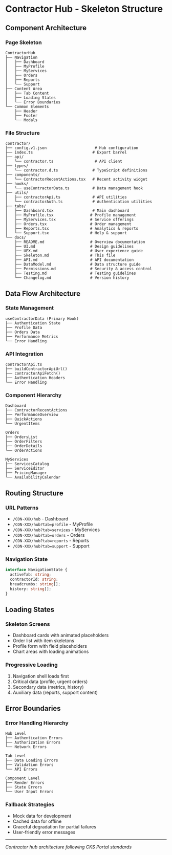 # Contractor Hub - Skeleton Structure

## Component Architecture

### Page Skeleton
```
ContractorHub
├── Navigation
│   ├── Dashboard
│   ├── MyProfile  
│   ├── MyServices
│   ├── Orders
│   ├── Reports
│   └── Support
├── Content Area
│   ├── Tab Content
│   ├── Loading States
│   └── Error Boundaries
└── Common Elements
    ├── Header
    ├── Footer
    └── Modals
```

### File Structure
```
contractor/
├── config.v1.json                     # Hub configuration
├── index.ts                          # Export barrel
├── api/
│   └── contractor.ts                  # API client
├── types/
│   └── contractor.d.ts               # TypeScript definitions
├── components/
│   └── ContractorRecentActions.tsx   # Recent activity widget
├── hooks/
│   └── useContractorData.ts          # Data management hook
├── utils/
│   ├── contractorApi.ts              # API utilities
│   └── contractorAuth.ts             # Authentication utilities
├── tabs/
│   ├── Dashboard.tsx                 # Main dashboard
│   ├── MyProfile.tsx                # Profile management
│   ├── MyServices.tsx               # Service offerings
│   ├── Orders.tsx                   # Order management
│   ├── Reports.tsx                  # Analytics & reports
│   └── Support.tsx                  # Help & support
└── docs/
    ├── README.md                    # Overview documentation
    ├── UI.md                        # Design guidelines
    ├── UEX.md                       # User experience guide
    ├── Skeleton.md                  # This file
    ├── API.md                       # API documentation
    ├── DataModel.md                 # Data structure guide
    ├── Permissions.md               # Security & access control
    ├── Testing.md                   # Testing guidelines
    └── Changelog.md                 # Version history
```

## Data Flow Architecture

### State Management
```
useContractorData (Primary Hook)
├── Authentication State
├── Profile Data
├── Orders Data
├── Performance Metrics
└── Error Handling
```

### API Integration
```
contractorApi.ts
├── buildContractorApiUrl()
├── contractorApiFetch()
├── Authentication Headers
└── Error Handling
```

### Component Hierarchy
```
Dashboard
├── ContractorRecentActions
├── PerformanceOverview
├── QuickActions
└── UrgentItems

Orders
├── OrdersList
├── OrderFilters  
├── OrderDetails
└── OrderActions

MyServices
├── ServicesCatalog
├── ServiceEditor
├── PricingManager
└── AvailabilityCalendar
```

## Routing Structure

### URL Patterns
- `/CON-XXX/hub` - Dashboard
- `/CON-XXX/hub?tab=profile` - MyProfile
- `/CON-XXX/hub?tab=services` - MyServices  
- `/CON-XXX/hub?tab=orders` - Orders
- `/CON-XXX/hub?tab=reports` - Reports
- `/CON-XXX/hub?tab=support` - Support

### Navigation State
```typescript
interface NavigationState {
  activeTab: string;
  contractorId: string;
  breadcrumbs: string[];
  history: string[];
}
```

## Loading States

### Skeleton Screens
- Dashboard cards with animated placeholders
- Order list with item skeletons
- Profile form with field placeholders
- Chart areas with loading animations

### Progressive Loading
1. Navigation shell loads first
2. Critical data (profile, urgent orders)
3. Secondary data (metrics, history)
4. Auxiliary data (reports, support content)

## Error Boundaries

### Error Handling Hierarchy
```
Hub Level
├── Authentication Errors
├── Authorization Errors
└── Network Errors

Tab Level
├── Data Loading Errors
├── Validation Errors
└── API Errors

Component Level
├── Render Errors
├── State Errors
└── User Input Errors
```

### Fallback Strategies
- Mock data for development
- Cached data for offline
- Graceful degradation for partial failures
- User-friendly error messages

---

*Contractor hub architecture following CKS Portal standards*